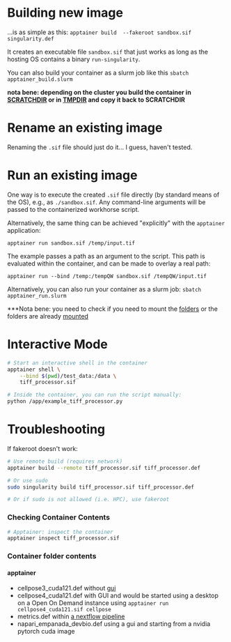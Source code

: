# Building new image

...is as simple as this: `apptainer build  --fakeroot sandbox.sif singularity.def`

It creates an executable file `sandbox.sif` that just works as long as the hosting
OS contains a binary `run-singularity`.

You can also build your container as a slurm job like this `sbatch apptainer_build.slurm`

**nota bene: depending on the cluster you build the container in [SCRATCHDIR](SLURM/apptainer_build_tier1.slurm) or in [TMPDIR](SLURM/apptainer_build_tier2k.slurm) and copy it back to SCRATCHDIR**

# Rename an existing image

Renaming the `.sif` file should just do it... I guess, haven't tested.


# Run an existing image

One way is to execute the created `.sif` file directly (by standard means
of the OS), e.g., as `./sandbox.sif`. Any command-line arguments will be
passed to the containerized workhorse script.

Alternatively, the same thing can be achieved "explicitly"
with the `apptainer` application:

`apptainer run sandbox.sif /temp/input.tif`

The example passes a path as an argument to the script. This path is
evaluated within the container, and can be made to overlay a real path:

`apptainer run --bind /temp:/tempQW sandbox.sif /tempQW/input.tif`

Alternatively, you can also run your container as a slurm job: `sbatch apptainer_run.slurm`

***Nota bene: you need to check if you need to mount the [folders](SLURM/apptainer_run_tier2k.slurm) or the folders are already [mounted](SLURM/apptainer_run_tier1.slurm)

# Interactive Mode

```bash
# Start an interactive shell in the container
apptainer shell \
    --bind $(pwd)/test_data:/data \
    tiff_processor.sif

# Inside the container, you can run the script manually:
python /app/example_tiff_processor.py
```


# Troubleshooting

If fakeroot doesn't work:

```bash
# Use remote build (requires network)
apptainer build --remote tiff_processor.sif tiff_processor.def

# Or use sudo
sudo singularity build tiff_processor.sif tiff_processor.def

# Or if sudo is not allowed (i.e. HPC), use fakeroot
```

### Checking Container Contents

```bash
# Apptainer: inspect the container
apptainer inspect tiff_processor.sif
```

### Container folder contents

#### apptainer

- cellpose3_cuda121.def without [gui](https://github.com/vib-bic-training/HPC_bioimage_analysis/blob/main/Chapters/chapter6.md#use-case)
- cellpose4_cuda121.def with GUI and would be started using a desktop on a Open On Demand instance using `apptainer run cellpose4_cuda121.sif cellpose`
- metrics.def within [a nextflow pipeline](https://github.com/vib-bic-training/HPC_bioimage_analysis/blob/main/Chapters/chapter6.md#use-case)
- napari_empanada_devbio.def using a gui and starting from a nvidia pytorch cuda image 

